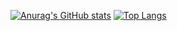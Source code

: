 [![Anurag's GitHub stats](https://github-readme-stats.vercel.app/api?username=tkt0506&count_private=true&show_icons=true)](https://github.com/anuraghazra/github-readme-stats) 
[![Top Langs](https://github-readme-stats.vercel.app/api/top-langs/?username=tkt0506&layout=compact)](https://github.com/anuraghazra/github-readme-stats)
